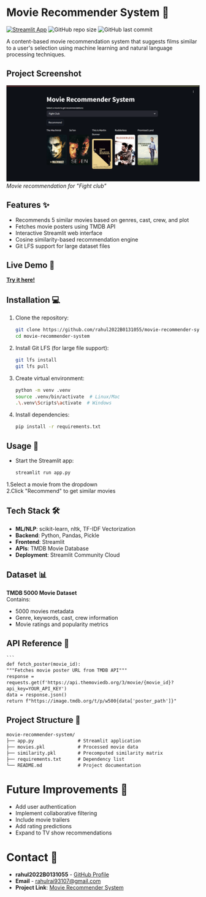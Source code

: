 # Movie Recommender System 🎥

[![Streamlit App](https://static.streamlit.io/badges/streamlit_badge_black_white.svg)](https://movie-recommender-system-rrut.streamlit.app/)
![GitHub repo size](https://img.shields.io/github/repo-size/rahul2022B0131055/movie-recommender-system)
![GitHub last commit](https://img.shields.io/github/last-commit/rahul2022B0131055/movie-recommender-system)

A content-based movie recommendation system that suggests films similar to a user's selection using machine learning and natural language processing techniques.

## Project Screenshot
![Home Page Screenshot](./demo.png)  
*Movie recommendation for "Fight club"*

## Features ✨
- Recommends 5 similar movies based on genres, cast, crew, and plot
- Fetches movie posters using TMDB API
- Interactive Streamlit web interface
- Cosine similarity-based recommendation engine
- Git LFS support for large dataset files

## Live Demo 🔗
**[Try it here!](https://movie-recommender-system-rrut.streamlit.app/)**

## Installation 💻
1. Clone the repository:
   ```bash
   git clone https://github.com/rahul2022B0131055/movie-recommender-system.git
   cd movie-recommender-system

2. Install Git LFS (for large file support):
   ```bash
   git lfs install
   git lfs pull

3. Create virtual environment:
   ```bash
   python -m venv .venv
   source .venv/bin/activate  # Linux/Mac
   .\.venv\Scripts\activate  # Windows

4. Install dependencies:
   ```bash
   pip install -r requirements.txt

## Usage 🚀
- Start the Streamlit app:
    ```bash
    streamlit run app.py

1.Select a movie from the dropdown  
2.Click "Recommend" to get similar movies

## Tech Stack 🛠️  
- **ML/NLP**: scikit-learn, nltk, TF-IDF Vectorization  
- **Backend**: Python, Pandas, Pickle  
- **Frontend**: Streamlit  
- **APIs**: TMDB Movie Database  
- **Deployment**: Streamlit Community Cloud  

## Dataset 📊  
**TMDB 5000 Movie Dataset**  
Contains:  
- 5000 movies metadata  
- Genre, keywords, cast, crew information  
- Movie ratings and popularity metrics  

## API Reference 🔌  
    ```
    def fetch_poster(movie_id):
    """Fetches movie poster URL from TMDB API"""
    response = requests.get(f'https://api.themoviedb.org/3/movie/{movie_id}?api_key=YOUR_API_KEY')
    data = response.json()
    return f"https://image.tmdb.org/t/p/w500{data['poster_path']}"


## Project Structure 📂  
```
movie-recommender-system/
├── app.py                # Streamlit application
├── movies.pkl            # Processed movie data
├── similarity.pkl        # Precomputed similarity matrix
├── requirements.txt      # Dependency list
└── README.md             # Project documentation
```

# Future Improvements 🔮  
- Add user authentication  
- Implement collaborative filtering  
- Include movie trailers  
- Add rating predictions  
- Expand to TV show recommendations  

# Contact 📧  
- **rahul2022B0131055** - [GitHub Profile](https://github.com/rahul2022B0131055)  
- **Email** - rahulrai93107@gmail.com  
- **Project Link**: [Movie Recommender System](https://github.com/rahul2022B0131055/movie-recommender-system)  

